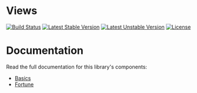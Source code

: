 <h1>Views</h1>

[![Build Status](https://travis-ci.com/opulencephp/views.svg)](https://travis-ci.com/opulencephp/views)
[![Latest Stable Version](https://poser.pugx.org/opulencephp/views/v/stable.svg)](https://packagist.org/packages/opulencephp/views)
[![Latest Unstable Version](https://poser.pugx.org/opulencephp/views/v/unstable.svg)](https://packagist.org/packages/opulencephp/views)
[![License](https://poser.pugx.org/opulencephp/views/license.svg)](https://packagist.org/packages/opulencephp/views)

<h1>Documentation</h1>

Read the full documentation for this library's components:

* <a href="https://www.opulencephp.com/docs/view-basics" target="_blank">Basics</a>
* <a href="https://www.opulencephp.com/docs/view-fortune" target="_blank">Fortune</a>
